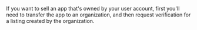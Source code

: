 If you want to sell an app that's owned by your user account, first you'll need to transfer the app to an organization, and then request verification for a listing created by the organization.
